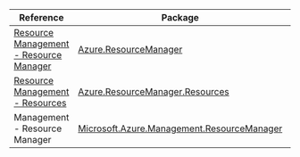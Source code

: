 | Reference | Package | Source |
|---|---|---|
|[Resource Management - Resource Manager](resourcemanager-readme.md)|[Azure.ResourceManager](https://www.nuget.org/packages/Azure.ResourceManager)|[GitHub](https://github.com/Azure/azure-sdk-for-net/blob/main/sdk/resourcemanager/Azure.ResourceManager)|
|[Resource Management - Resources](resourcemanager.resources-readme.md)|[Azure.ResourceManager.Resources](https://www.nuget.org/packages/Azure.ResourceManager.Resources)|[GitHub](https://github.com/Azure/azure-sdk-for-net/blob/main/sdk/resources/Azure.ResourceManager.Resources)|
|Management - Resource Manager|[Microsoft.Azure.Management.ResourceManager](https://www.nuget.org/packages/Microsoft.Azure.Management.ResourceManager)|[GitHub](https://github.com/Azure/azure-sdk-for-net/blob/main/)|
